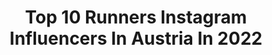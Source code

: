 ---
title: Top 10 Runners Instagram Influencers In Austria In 2022
description: >-
  Find top runners Instagram influencers in Austria in 2022. Most popular hashtags: #running #runner #mountains #trailrunning.
platform: Instagram
hits: 18
text_top: Discover the best Instagram accounts on inBeat.
text_bottom: inBeat aggregates 18 Instagram influencers like this in Austria for you to work with.
profiles:
  - username: "theflyingflip"
    fullname: >-
      PHIL AUSSERHOFER
    bio: >-
      Runner | Alpinist | Skier ✘ made in Ahrntal | South Tyrol ✘ actual homebase: IBK | Tyrol ✘ wild heart | deep mind | free soul ✘ since 92
    location: "Austria"
    followers: 9556
    engagement: 1156
    commentsToLikes: 0.024052
    id: ck5bud3vphk9d0i114c6ydkdx
    verified: false
    hashtags: "#hike, #hiker, #stayhumble, #tirol"
  - username: "sophia.emma.run"
    fullname: >-
      Sophia
    bio: >-
      runner 🏃‍♀️ mountains ⛰ photography 📸 dog 🐕 therapist🌻 tyrol 🏡
    location: "Austria"
    followers: 7083
    engagement: 522
    commentsToLikes: 0.035312
    id: ck0u0wl24v30r0i19usaznu3r
    verified: false
    hashtags: "#whydoyourun, #asicsfrontrunneraustria, #garminbeatyesterday, #beatyesterday"
  - username: "elieberl"
    fullname: >-
      Christian Eli Eberl
    bio: >-
      Hope you like fresh Air! -outdoor enthusiast- -Photographer - Alpinist - Runner - Explorer-Freerider -
    location: "Austria"
    followers: 8030
    engagement: 1636
    commentsToLikes: 0.017785
    id: ck0tzz9o5s3ue0i197lm6l6xb
    verified: false
    hashtags: ""
  - username: "debreczenidora"
    fullname: >-
      Debreczeni Dóra
    bio: >-
      🤍mom & wife ▫️model | trail runner | trainer 👙#DDFitt online program
    location: "Austria"
    followers: 60643
    engagement: 216
    commentsToLikes: 0.010005
    id: ckaovvloe6a190i78ehp6n2m1
    verified: false
    hashtags: "#fitness, #rekl, #ddfitt, #runner"
  - username: "frankortler"
    fullname: >-
      Frank
    bio: >-
      💙 Brooks Run Happy Team @brooksrunningde #runhappyteam 48 Years 👨/Austria 🇦🇹/❤Running 5km➡️42km/ 30 times Marathon 🏃‍♂️ ( PB 3:39:44 Linz 2013 )
    location: "Austria"
    followers: 3808
    engagement: 2007
    commentsToLikes: 0.048309
    id: ck13bgw8svc9b0i19h8cvjdjn
    verified: false
    hashtags: "#runtheday, #instarun, #runforfun, #running"
  - username: "chris_trails81"
    fullname: >-
      🅲🅷🆁🅸🆂
    bio: >-
      ℝ𝕦𝕟𝕟𝕚𝕟𝕘 ♤ 𝕊𝕜𝕚𝕥𝕠𝕦𝕣𝕚𝕟𝕘 ♡ 𝕄𝕠𝕦𝕟𝕥𝕒𝕚𝕟𝕤 @leki.ski.outdoor @silberpfeilenergydrink @orthomol_sport #trailrunning #mountains #skitouring #fitness #nature
    location: "Austria"
    followers: 14926
    engagement: 797
    commentsToLikes: 0.022853
    id: ck9wdv6rkheqd0j78uw2lh22n
    verified: false
    hashtags: "#gipfelst, #sunshine, #running, #bergzeit"
  - username: "annaburgstaller"
    fullname: >-
      Anna Maria Burgstaller
    bio: >-
      Active Lifestyle 🌿 Healthy Mind » Straight A⁺ Student » Somewhere between sportswear and bikini life
    location: "Austria"
    followers: 11093
    engagement: 1095
    commentsToLikes: 0.027840
    id: ckaotbsitv7v20i78ecftme0u
    verified: false
    hashtags: "#healthylifestyle, #workout, #workoutmotivation, #travel"
  - username: "running_ida"
    fullname: >-
      Ida-Sophie Hegemann
    bio: >-
      𝗦𝗮𝗹𝗼𝗺𝗼𝗻 𝗔𝘁𝗵𝗹𝗲𝘁𝗲 𝗧𝗿𝗮𝗶𝗹𝗿𝘂𝗻𝗻𝗶𝗻𝗴 𝗧𝗲𝗮𝗺 𝗚𝗲𝗿𝗺𝗮𝗻𝘆 📍IBK @salomonrunning @suunto @leki.ski.outdoor @julbo_eyewear @silberpfeilenergydrink @dassportlabor
    location: "Austria"
    followers: 7291
    engagement: 1568
    commentsToLikes: 0.012395
    id: ck0vv404infvz0i19fz0y3puz
    verified: false
    hashtags: "#biggerthanlife, #salomon, #happyme, #walserspielziit"
  - username: "davidsdietrich"
    fullname: >-
      David S. Dietrich 🇦🇹
    bio: >-
      A running mountaineer 💥🏃🏻‍♂️🧗‍♂️ 🔥Powered by @redbull @lasportivagram @grivel 🥇Ultra Andorra🇦🇩 🥇&🥈36h Survival Run🇨🇦&🇳🇮 🥉24h Spartan World Ch.🇮🇸
    location: "Austria"
    followers: 19661
    engagement: 301
    commentsToLikes: 0.034262
    id: ck6tyybct6k6s0j71iloyco7k
    verified: false
    hashtags: "#runrunrun, #mountainrunner, #bergsee, #runforlife"
  - username: "lukas.duernegger"
    fullname: >-
      Lukas Dürnegger
    bio: >-
      PRO FILMMAKER | PHOTOGRAPHER #hundling 📍Innsbruck // Carinthia 🇦🇹 🎥 @visitaustria / @salomon / @dsv_biathlon 🎞 find my film portfolio here:
    location: "Austria"
    followers: 7157
    engagement: 807
    commentsToLikes: 0.010900
    id: ck134dkkjvxa80i19qhtrvswu
    verified: false
    hashtags: "#mountainlove, #winter, #tirol, #nature"
---